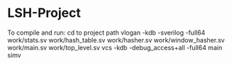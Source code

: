 # LSH-Project

To compile and run:
cd to project path
vlogan -kdb -sverilog -full64 work/stats.sv work/hash_table.sv work/hasher.sv work/window_hasher.sv work/main.sv work/top_level.sv
vcs -kdb -debug_access+all -full64 main
simv
